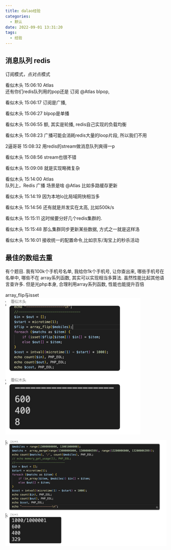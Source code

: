 ```yaml
---
title: dalao经验
categories:
  - 默认
date: 2022-09-01 13:31:20
tags:
  - 经验
---
```



## 消息队列 redis
订阅模式，点对点模式

看似木头 15:06:10
Atlas  
还有你们redis队列用的pop还是 订阅
@Atlas blpop,

看似木头 15:06:17
订阅是广播,

看似木头 15:06:27
blpop是单播

看似木头 15:06:55
额, 其实是轮播, redis自己实现的负载均衡

看似木头 15:08:23
广播可能会消耗redis大量的loop片段, 所以我们不用

2逼哥哥 15:08:32
用redis的stream做消息队列爽得一p

看似木头 15:08:56
stream也很不错

看似木头 15:09:08
就是实现略微复杂


看似木头 15:14:00
Atlas  
队列上，Redis 广播 场景是啥
@Atlas 比如多路缓存更新

看似木头 15:14:19
因为本地lo比局域网快相当多

看似木头 15:14:56
还有就是并发实在太高, 比如500k/s

看似木头 15:15:11
这时候要分好几个redis集群的.

看似木头 15:15:48
那么集群同步更新某些数据, 方式之一就是这样洛

看似木头 15:16:01
接收统一的配置命令,比如京东/淘宝上的秒杀活动


## 最佳的数组去重
有个题目. 我有100k个手机号名单, 我给你1k个手机号, 让你查出来, 哪些手机号在名单中, 哪些不在
array系列函数, 其实可以实现相当多算法. 虽然性能比起其他语言查许多. 但是光php本身, 合理利用array系列函数, 性能也能提升百倍

array_flip与isset
![QQ图片20220901160813.png][1]

![QQ图片20220901160854.png][2]


[1]: ./typecho/uploads/2022/09/502627543.png
[2]: ./typecho/uploads/2022/09/1162838148.png